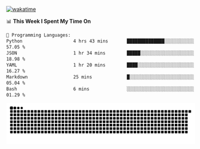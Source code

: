 [![wakatime](https://wakatime.com/badge/user/384f91c6-4eee-411f-8f3b-1b691f58a544.svg)](https://wakatime.com/@384f91c6-4eee-411f-8f3b-1b691f58a544)

<!--START_SECTION:waka-->
📊 **This Week I Spent My Time On** 

```text
💬 Programming Languages: 
Python                   4 hrs 43 mins       ██████████████░░░░░░░░░░░   57.05 % 
JSON                     1 hr 34 mins        █████░░░░░░░░░░░░░░░░░░░░   18.98 % 
YAML                     1 hr 20 mins        ████░░░░░░░░░░░░░░░░░░░░░   16.27 % 
Markdown                 25 mins             █░░░░░░░░░░░░░░░░░░░░░░░░   05.04 % 
Bash                     6 mins              ░░░░░░░░░░░░░░░░░░░░░░░░░   01.29 % 
```


<!--END_SECTION:waka-->

<picture>
  <source media="(prefers-color-scheme: dark)" srcset="https://raw.githubusercontent.com/fuwx295/fuwx295/output/github-contribution-grid-snake-dark.svg">
  <source media="(prefers-color-scheme: light)" srcset="https://raw.githubusercontent.com/fuwx295/fuwx295/output/github-contribution-grid-snake.svg">
  <img alt="github contribution grid snake animation" src="https://raw.githubusercontent.com/fuwx295/fuwx295/output/github-contribution-grid-snake.svg">
</picture>
